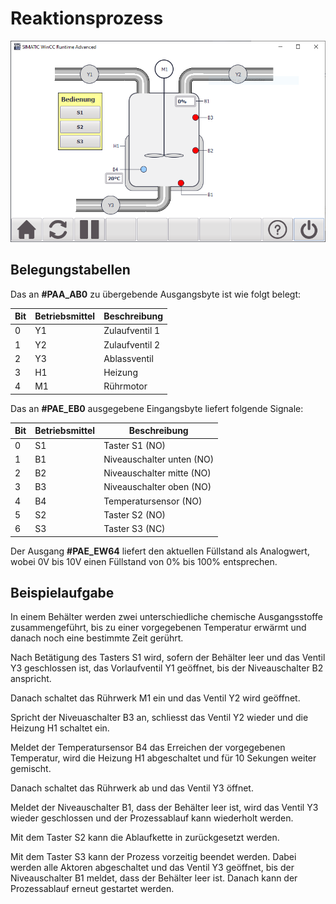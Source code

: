 # Reaktionsprozess

![Bild der Visualisierung](800_virt_Reaktor.png)

## Belegungstabellen

Das an __#PAA_AB0__ zu übergebende Ausgangsbyte ist wie folgt belegt:

Bit | Betriebsmittel | Beschreibung
--- | -------------- | ------------
  0 |             Y1 | Zulaufventil 1
  1 |             Y2 | Zulaufventil 2
  2 |             Y3 | Ablassventil
  3 |             H1 | Heizung
  4 |             M1 | Rührmotor

Das an __#PAE_EB0__ ausgegebene Eingangsbyte liefert folgende Signale:

Bit | Betriebsmittel | Beschreibung
--- | -------------- | ------------
  0 |             S1 | Taster S1 (NO)
  1 |             B1 | Niveauschalter unten (NO)
  2 |             B2 | Niveauschalter mitte (NO)
  3 |             B3 | Niveauschalter oben (NO)
  4 |             B4 | Temperatursensor (NO)
  5 |             S2 | Taster S2 (NO)
  6 |             S3 | Taster S3 (NC)

Der Ausgang __#PAE_EW64__ liefert den aktuellen Füllstand als Analogwert, wobei 0V bis 10V einen Füllstand von 0% bis 100% entsprechen.

## Beispielaufgabe

In einem Behälter werden zwei unterschiedliche chemische Ausgangsstoffe zusammengeführt, bis zu einer vorgegebenen Temperatur erwärmt und danach noch eine bestimmte Zeit gerührt.

Nach Betätigung des Tasters S1 wird, sofern der Behälter leer und das Ventil Y3 geschlossen ist, das Vorlaufventil Y1 geöffnet, bis der Niveauschalter B2 anspricht.

Danach schaltet das Rührwerk M1 ein und das Ventil Y2 wird geöffnet.

Spricht der Niveuaschalter B3 an, schliesst das Ventil Y2 wieder und die Heizung H1 schaltet ein.

Meldet der Temperatursensor B4 das Erreichen der vorgegebenen Temperatur, wird die Heizung H1 abgeschaltet und für 10 Sekungen weiter gemischt.

Danach schaltet das Rührwerk ab und das Ventil Y3 öffnet.

Meldet der Niveauschalter B1, dass der Behälter leer ist, wird das Ventil Y3 wieder geschlossen und der Prozessablauf kann wiederholt werden.

Mit dem Taster S2 kann die Ablaufkette in zurückgesetzt werden.

Mit dem Taster S3 kann der Prozess vorzeitig beendet werden. Dabei werden alle Aktoren abgeschaltet und das Ventil Y3 geöffnet, bis der Niveauschalter B1 meldet, dass der Behälter leer ist. Danach kann der Prozessablauf erneut gestartet werden.
